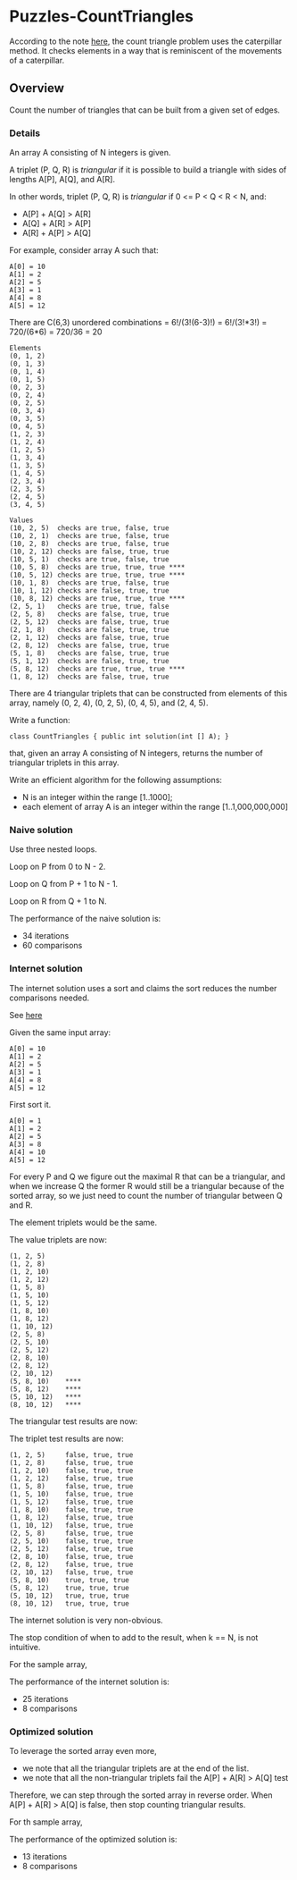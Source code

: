 # Puzzles-CountTriangles

According to the note [here](https://codility-solutions.com/lessons/lesson-15-caterpillar-method/),
the count triangle problem uses the caterpillar method.
It checks elements in a way that is reminiscent of the movements of a caterpillar.

## Overview

Count the number of triangles that can be built from a given set of edges.

### Details

An array A consisting of N integers is given.

A triplet (P, Q, R) is *triangular* if it is possible to build a triangle with sides of lengths A[P], A[Q], and A[R].

In other words, triplet (P, Q, R) is *triangular* if 0 <= P < Q < R < N, and:

- A[P] + A[Q] > A[R]
- A[Q] + A[R] > A[P]
- A[R] + A[P] > A[Q]

For example, consider array A such that:

```
A[0] = 10
A[1] = 2
A[2] = 5
A[3] = 1
A[4] = 8
A[5] = 12
```

There are C(6,3) unordered combinations = 6!/(3!(6-3)!) = 6!/(3!\*3!) = 720/(6\*6) = 720/36 = 20

```
Elements
(0, 1, 2)
(0, 1, 3)
(0, 1, 4)
(0, 1, 5)
(0, 2, 3)
(0, 2, 4)
(0, 2, 5)
(0, 3, 4)
(0, 3, 5)
(0, 4, 5)
(1, 2, 3)
(1, 2, 4)
(1, 2, 5)
(1, 3, 4)
(1, 3, 5)
(1, 4, 5)
(2, 3, 4)
(2, 3, 5)
(2, 4, 5)
(3, 4, 5)
```

```
Values
(10, 2, 5)  checks are true, false, true 
(10, 2, 1)  checks are true, false, true
(10, 2, 8)  checks are true, false, true
(10, 2, 12) checks are false, true, true
(10, 5, 1)  checks are true, false, true
(10, 5, 8)  checks are true, true, true ****
(10, 5, 12) checks are true, true, true ****
(10, 1, 8)  checks are true, false, true
(10, 1, 12) checks are false, true, true
(10, 8, 12) checks are true, true, true ****
(2, 5, 1)   checks are true, true, false
(2, 5, 8)   checks are false, true, true
(2, 5, 12)  checks are false, true, true
(2, 1, 8)   checks are false, true, true
(2, 1, 12)  checks are false, true, true
(2, 8, 12)  checks are false, true, true
(5, 1, 8)   checks are false, true, true
(5, 1, 12)  checks are false, true, true
(5, 8, 12)  checks are true, true, true ****
(1, 8, 12)  checks are false, true, true
```

There are 4 triangular triplets that can be constructed from elements of this array,
namely (0, 2, 4), (0, 2, 5), (0, 4, 5), and (2, 4, 5).

Write a function:

```
class CountTriangles { public int solution(int [] A); }
```

that, given an array A consisting of N integers, returns the number of triangular triplets in this array.

Write an efficient algorithm for the following assumptions:

- N is an integer within the range [1..1000];
- each element of array A is an integer within the range [1..1,000,000,000]

### Naive solution

Use three nested loops.

Loop on P from 0 to N - 2.

Loop on Q from P + 1 to N - 1.

Loop on R from Q + 1 to N.

The performance of the naive solution is:

- 34 iterations
- 60 comparisons 

### Internet solution

The internet solution uses a sort and claims the sort reduces the number comparisons needed.

See [here](https://codility-solutions.com/lessons/lesson-15-caterpillar-method/counttriangles/)

Given the same input array:

```
A[0] = 10
A[1] = 2
A[2] = 5
A[3] = 1
A[4] = 8
A[5] = 12
```

First sort it.

```
A[0] = 1
A[1] = 2
A[2] = 5
A[3] = 8
A[4] = 10
A[5] = 12
```

For every P and Q we figure out the maximal R that can be a
triangular, and when we increase Q the former R would still
be a triangular because of the sorted array, so we just need
to count the number of triangular between Q and R.

The element triplets would be the same.

The value triplets are now:

```
(1, 2, 5)
(1, 2, 8)
(1, 2, 10)
(1, 2, 12)
(1, 5, 8)
(1, 5, 10)
(1, 5, 12)
(1, 8, 10)
(1, 8, 12)
(1, 10, 12)
(2, 5, 8)
(2, 5, 10)
(2, 5, 12)
(2, 8, 10)
(2, 8, 12)
(2, 10, 12)
(5, 8, 10)    ****
(5, 8, 12)    ****
(5, 10, 12)   ****
(8, 10, 12)   ****
```

The triangular test results are now:


The triplet test results are now:

```
(1, 2, 5)     false, true, true
(1, 2, 8)     false, true, true
(1, 2, 10)    false, true, true
(1, 2, 12)    false, true, true
(1, 5, 8)     false, true, true
(1, 5, 10)    false, true, true
(1, 5, 12)    false, true, true
(1, 8, 10)    false, true, true
(1, 8, 12)    false, true, true
(1, 10, 12)   false, true, true
(2, 5, 8)     false, true, true
(2, 5, 10)    false, true, true
(2, 5, 12)    false, true, true
(2, 8, 10)    false, true, true
(2, 8, 12)    false, true, true
(2, 10, 12)   false, true, true
(5, 8, 10)    true, true, true
(5, 8, 12)    true, true, true
(5, 10, 12)   true, true, true
(8, 10, 12)   true, true, true
```

The internet solution is very non-obvious.

The stop condition of when to add to the result, when k == N, is not intuitive.

For the sample array,

The performance of the internet solution is:

- 25 iterations
- 8 comparisons

### Optimized solution

To leverage the sorted array even more,

- we note that all the triangular triplets are at the end of the list.
- we note that all the non-triangular triplets fail the A[P] + A[R] > A[Q] test

Therefore, we can step through the sorted array in reverse order.
When A[P] + A[R] > A[Q] is false, then stop counting triangular results.

For th sample array,

The performance of the optimized solution is:

- 13 iterations
- 8 comparisons
